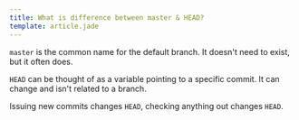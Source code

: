 ```yaml
---
title: What is difference between master & HEAD?
template: article.jade
---
```


`master` is the common name for the default branch. It doesn't need to exist, but it often does.

`HEAD` can be thought of as a variable pointing to a specific commit. It can change and isn't related to a branch.

Issuing new commits changes `HEAD`, checking anything out changes `HEAD`.
